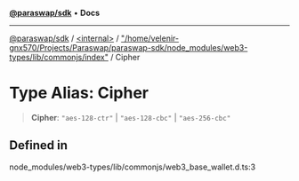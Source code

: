 [**@paraswap/sdk**](../../../../README.md) • **Docs**

***

[@paraswap/sdk](../../../../globals.md) / [\<internal\>](../../../README.md) / ["/home/velenir-gnx570/Projects/Paraswap/paraswap-sdk/node\_modules/web3-types/lib/commonjs/index"](../README.md) / Cipher

# Type Alias: Cipher

> **Cipher**: `"aes-128-ctr"` \| `"aes-128-cbc"` \| `"aes-256-cbc"`

## Defined in

node\_modules/web3-types/lib/commonjs/web3\_base\_wallet.d.ts:3
